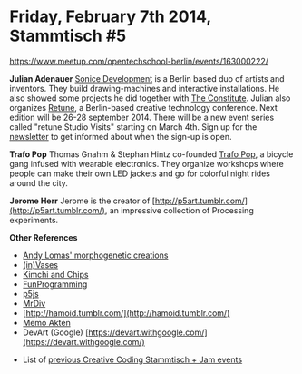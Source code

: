 # **Friday, February 7th 2014, Stammtisch #5**

https://www.meetup.com/opentechschool-berlin/events/163000222/

**Julian Adenauer**
[Sonice Development](http://sonicedevelopment.com/) is a Berlin based duo of artists and inventors. They build drawing-machines and interactive installations. He also showed some projects he did together with [The Constitute](http://theconstitute.org/). Julian also organizes [Retune](http://retune.de/2014/), a Berlin-based creative technology conference. Next edition will be 26-28 september 2014. There will be a new event series called "retune Studio Visits" starting on March 4th. Sign up for the [newsletter](http://eepurl.com/oAiGz) to get informed about when the sign-up is open.

**Trafo Pop**
Thomas Gnahm & Stephan Hintz co-founded [Trafo Pop](http://www.trafopop.com/), a bicycle gang infused with wearable electronics. They organize workshops where people can make their own LED jackets and go for colorful night rides around the city.

**Jerome Herr**
Jerome is the creator of [http://p5art.tumblr.com/](http://p5art.tumblr.com/), an impressive collection of Processing experiments. 

**Other References**

- [Andy Lomas' morphogenetic creations](http://www.creativeapplications.net/c/morphogenetic-creations-by-andy-lomas/)
- [(in)Vases](http://digital.udk-berlin.de/?/students/trawkina-alyssa/projects/ss13.inVases/)
- [Kimchi and Chips](http://www.kimchiandchips.com/)
- [FunProgramming](http://funprogramming.org/)
- [p5js](http://p5js.org/)
- [MrDiv](http://mrdiv.tumblr.com/)
- [http://hamoid.tumblr.com/](http://hamoid.tumblr.com/)
- [Memo Akten](http://memo.tv/)
- DevArt (Google) [https://devart.withgoogle.com/](https://devart.withgoogle.com/)

* List of [previous Creative Coding Stammtisch + Jam events](https://docs.google.com/spreadsheet/ccc?key=0Aoqt2CFBOa6VdEpsdFBfakxkaEdmdlhISW8waEpEZHc#gid=1) 

